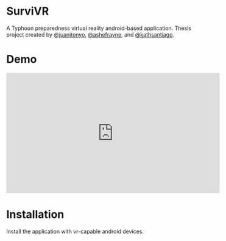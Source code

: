 # SurviVR

A Typhoon preparedness virtual reality android-based application. Thesis project created by [@juanitonyo](https://github.com/juanitonyo), [@ashefrayne](https://github.com/AsheFrayne), and [@kathsantiago](https://github.com/kathsantiago).


# Demo

<iframe width="560" height="315" src="https://www.youtube.com/embed/EinYC1YLHR0?si=M-9WUIwZJ9VJVv26&amp;controls=0" title="YouTube video player" frameborder="0" allow="accelerometer; autoplay; clipboard-write; encrypted-media; gyroscope; picture-in-picture; web-share" allowfullscreen></iframe>


# Installation

Install the application with vr-capable android devices.
